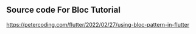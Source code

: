 
## Source code For Bloc Tutorial

https://petercoding.com/flutter/2022/02/27/using-bloc-pattern-in-flutter
